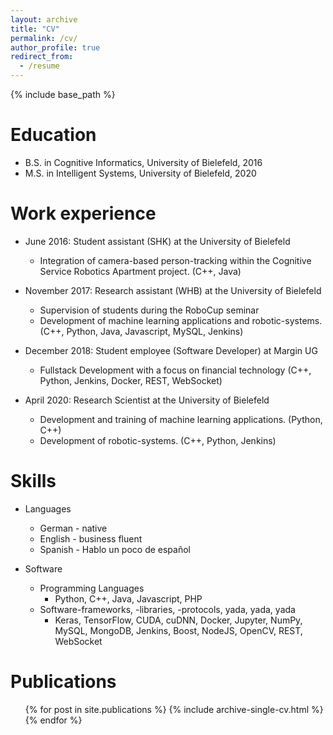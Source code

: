 ```yaml
---
layout: archive
title: "CV"
permalink: /cv/
author_profile: true
redirect_from:
  - /resume
---
```


{% include base_path %}

Education
======
* B.S. in Cognitive Informatics, University of Bielefeld, 2016
* M.S. in Intelligent Systems, University of Bielefeld, 2020

Work experience
======
* June 2016: Student assistant (SHK) at the University of Bielefeld
  * Integration of camera-based person-tracking within the Cognitive Service Robotics Apartment project. (C++, Java)

* November 2017: Research assistant (WHB) at the University of Bielefeld
  * Supervision of students during the RoboCup seminar
  * Development of machine learning applications and robotic-systems. (C++, Python, Java, Javascript, MySQL, Jenkins)

* December 2018: Student employee (Software Developer) at Margin UG
  * Fullstack Development with a focus on financial technology (C++, Python, Jenkins, Docker, REST, WebSocket)
  
* April 2020: Research Scientist at the University of Bielefeld
  * Development and training of machine learning applications. (Python, C++)
  * Development of robotic-systems. (C++, Python, Jenkins)

Skills
======
* Languages
  * German - native
  * English - business fluent
  * Spanish - Hablo un poco de español

* Software
  * Programming Languages
    * Python, C++, Java, Javascript, PHP
  * Software-frameworks, -libraries, -protocols, yada, yada, yada
    * Keras, TensorFlow, CUDA, cuDNN, Docker, Jupyter, NumPy, MySQL, MongoDB, Jenkins, Boost, NodeJS, OpenCV, REST, WebSocket


Publications
======
  <ul>{% for post in site.publications %}
    {% include archive-single-cv.html %}
  {% endfor %}</ul>
  
<!-- Talks
======
  <ul>{% for post in site.talks %}
    {% include archive-single-talk-cv.html %}
  {% endfor %}</ul>
  
Teaching
======
  <ul>{% for post in site.teaching %}
    {% include archive-single-cv.html %}
  {% endfor %}</ul> -->
  
<!-- Service and leadership
======
* Currently signed in to 43 different slack teams -->
